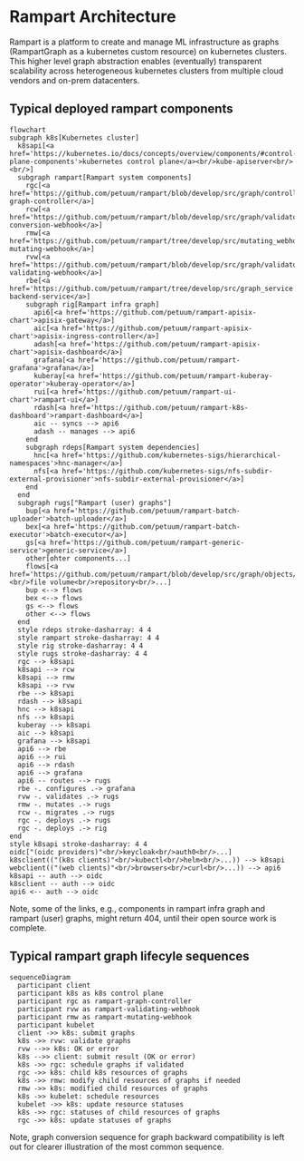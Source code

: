 # Rampart Architecture

Rampart is a platform to create and manage ML infrastructure as graphs
(RampartGraph as a kubernetes custom resource) on kubernetes clusters.
This higher level graph abstraction enables (eventually) transparent
scalability across heterogeneous kubernetes clusters from multiple cloud
vendors and on-prem datacenters.

## Typical deployed rampart components
```mermaid
flowchart
subgraph k8s[Kubernetes cluster]
  k8sapi[<a href='https://kubernetes.io/docs/concepts/overview/components/#control-plane-components'>kubernetes control plane</a><br/>kube-apiserver<br/><br/>]
  subgraph rampart[Rampart system components]
    rgc[<a href='https://github.com/petuum/rampart/blob/develop/src/graph/controller.py'>rampart-graph-controller</a>]
    rcw[<a href='https://github.com/petuum/rampart/blob/develop/src/graph/validator.py'>rampart-conversion-webhook</a>]
    rmw[<a href='https://github.com/petuum/rampart/tree/develop/src/mutating_webhook'>rampart-mutating-webhook</a>]
    rvw[<a href='https://github.com/petuum/rampart/blob/develop/src/graph/validator.py'>rampart-validating-webhook</a>]
    rbe[<a href='https://github.com/petuum/rampart/tree/develop/src/graph_service'>rampart-backend-service</a>]
    subgraph rig[Rampart infra graph]
      api6[<a href='https://github.com/petuum/rampart-apisix-chart'>apisix-gateway</a>]
      aic[<a href='https://github.com/petuum/rampart-apisix-chart'>apisix-ingress-controller</a>]
      adash[<a href='https://github.com/petuum/rampart-apisix-chart'>apisix-dashboard</a>]
      grafana[<a href='https://github.com/petuum/rampart-grafana'>grafana</a>]
      kuberay[<a href='https://github.com/petuum/rampart-kuberay-operator'>kuberay-operator</a>]
      rui[<a href='https://github.com/petuum/rampart-ui-chart'>rampart-ui</a>]
      rdash[<a href='https://github.com/petuum/rampart-k8s-dashboard'>rampart-dashboard</a>]
      aic -- syncs --> api6
      adash -- manages --> api6
    end
    subgraph rdeps[Rampart system dependencies]
      hnc[<a href='https://github.com/kubernetes-sigs/hierarchical-namespaces'>hnc-manager</a>]
      nfs[<a href='https://github.com/kubernetes-sigs/nfs-subdir-external-provisioner'>nfs-subdir-external-provisioner</a>]
    end
  end
  subgraph rugs["Rampart (user) graphs"]
    bup[<a href='https://github.com/petuum/rampart-batch-uploader'>batch-uploader</a>]
    bex[<a href='https://github.com/petuum/rampart-batch-executor'>batch-executor</a>]
    gs[<a href='https://github.com/petuum/rampart-generic-service'>generic-service</a>]
    other[ohter components...]
    flows[<a href='https://github.com/petuum/rampart/blob/develop/src/graph/objects/edge.py'>flows</a><br/>file volume<br/>repository<br/>...]
    bup <--> flows
    bex <--> flows
    gs <--> flows
    other <--> flows
  end
  style rdeps stroke-dasharray: 4 4
  style rampart stroke-dasharray: 4 4
  style rig stroke-dasharray: 4 4
  style rugs stroke-dasharray: 4 4
  rgc --> k8sapi
  k8sapi --> rcw
  k8sapi --> rmw
  k8sapi --> rvw
  rbe --> k8sapi
  rdash --> k8sapi
  hnc --> k8sapi
  nfs --> k8sapi
  kuberay --> k8sapi
  aic --> k8sapi
  grafana --> k8sapi
  api6 --> rbe
  api6 --> rui
  api6 --> rdash
  api6 --> grafana
  api6 -- routes --> rugs
  rbe -. configures .-> grafana
  rvw -. validates .-> rugs
  rmw -. mutates .-> rugs
  rcw -. migrates .-> rugs
  rgc -. deploys .-> rugs
  rgc -. deploys .-> rig
end
style k8sapi stroke-dasharray: 4 4
oidc["(oidc providers)"<br/>keycloak<br/>auth0<br/>...]
k8sclient(("(k8s clients)"<br/>kubectl<br/>helm<br/>...)) --> k8sapi
webclient(("(web clients)"<br/>browsers<br/>curl<br/>...)) --> api6
k8sapi -- auth --> oidc
k8sclient -- auth --> oidc
api6 <-- auth --> oidc
```

Note, some of the links, e.g., components in rampart infra graph and
rampart (user) graphs, might return 404, until their open source work is
complete.

## Typical rampart graph lifecyle sequences
```mermaid
sequenceDiagram
  participant client
  participant k8s as k8s control plane
  participant rgc as rampart-graph-controller
  participant rvw as rampart-validating-webhook
  participant rmw as rampart-mutating-webhook
  participant kubelet
  client ->> k8s: submit graphs
  k8s ->> rvw: validate graphs
  rvw -->> k8s: OK or error
  k8s -->> client: submit result (OK or error)
  k8s ->> rgc: schedule graphs if validated
  rgc ->> k8s: child k8s resources of graphs
  k8s ->> rmw: modify child resources of graphs if needed
  rmw ->> k8s: modified child resources of graphs
  k8s ->> kubelet: schedule resources
  kubelet ->> k8s: update resource statuses
  k8s ->> rgc: statuses of child resources of graphs
  rgc ->> k8s: update statuses of graphs
```

Note, graph conversion sequence for graph backward compatibility is left out
for clearer illustration of the most common sequence.
